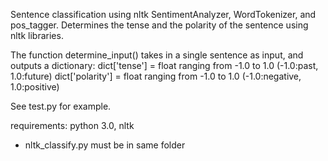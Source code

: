 Sentence classification using nltk SentimentAnalyzer, WordTokenizer, and pos_tagger.
Determines the tense and the polarity of the sentence using nltk libraries.

The function determine_input() takes in a single sentence as input, and outputs a dictionary:
dict['tense'] = float ranging from -1.0 to 1.0 (-1.0:past, 1.0:future)
dict['polarity'] = float ranging from -1.0 to 1.0 (-1.0:negative, 1.0:positive)

See test.py for example.

requirements: python 3.0, nltk

* nltk_classify.py must be in same folder